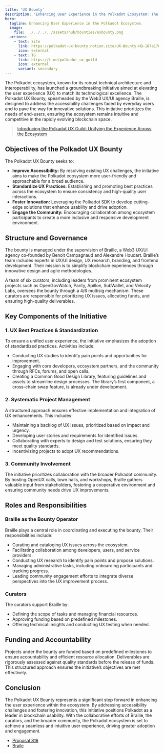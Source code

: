 ```yaml
---
title: 'UX Bounty'
description: 'Enhancing User Experience in the Polkadot Ecosystem: The Polkadot UX Bounty Initiative'
hero:
  tagline: Enhancing User Experience in the Polkadot Ecosystem.
  image: 
    file: ../../../../assets/hub/bounties/uxbounty.png
  actions:
    - text: Site
      link: https://polkadot-ux-bounty.notion.site/UX-Bounty-HQ-167a1782242e477bbb9f7a066ef447dd
      icon: external
    - text: TG
      link: https://t.me/polkadot_ux_guild
      icon: external
      variant: secondary
---
```



The Polkadot ecosystem, known for its robust technical architecture and interoperability, has launched a groundbreaking initiative aimed at elevating the user experience (UX) to match its technological excellence. The Polkadot UX Bounty, spearheaded by the Web3 UX/UI agency Braille, is designed to address the accessibility challenges faced by everyday users and to pave the way for innovative solutions. This initiative prioritizes the needs of end-users, ensuring the ecosystem remains intuitive and competitive in the rapidly evolving blockchain space.

> [Introducing the Polkadot UX Guild: Unifying the Experience Across the Ecosystem](https://forum.polkadot.network/t/introducing-the-polkadot-ux-guild-unifying-the-experience-across-the-ecosystem/7647)

## Objectives of the Polkadot UX Bounty
The Polkadot UX Bounty seeks to:

- **Improve Accessibility:** By resolving existing UX challenges, the initiative aims to make the Polkadot ecosystem more user-friendly and approachable for a broad audience.
- **Standardize UX Practices:** Establishing and promoting best practices across the ecosystem to ensure consistency and high-quality user interactions.
- **Foster Innovation:** Leveraging the Polkadot SDK to develop cutting-edge solutions that enhance usability and drive adoption.
- **Engage the Community:** Encouraging collaboration among ecosystem participants to create a more inclusive and responsive development environment.

## Structure and Governance
The bounty is managed under the supervision of Braille, a Web3 UX/UI agency co-founded by Benoit Campagnaud and Alexandre Houdart. Braille’s team includes experts in UX/UI design, UX research, branding, and frontend development. Their mission is to simplify blockchain experiences through innovative design and agile methodologies.

A team of six curators, including leaders from prominent ecosystem projects such as OpenGovWatch, Parity, Apillon, SubWallet, and Velocity Labs, oversees the bounty through a 4/6 multisig mechanism. These curators are responsible for prioritizing UX issues, allocating funds, and ensuring high-quality deliverables.

## Key Components of the Initiative
### 1. UX Best Practices & Standardization
To ensure a unified user experience, the initiative emphasizes the adoption of standardized practices. Activities include:

- Conducting UX studies to identify pain points and opportunities for improvement.
- Engaging with core developers, ecosystem partners, and the community through RFCs, forums, and open calls.
- Creating a Common Good Design Library, featuring guidelines and assets to streamline design processes. The library’s first component, a cross-chain swap feature, is already under development.

### 2. Systematic Project Management
A structured approach ensures effective implementation and integration of UX enhancements. This includes:

- Maintaining a backlog of UX issues, prioritized based on impact and urgency.
- Developing user stories and requirements for identified issues.
- Collaborating with experts to design and test solutions, ensuring they meet quality standards.
- Incentivizing projects to adopt UX recommendations.

### 3. Community Involvement
The initiative prioritizes collaboration with the broader Polkadot community. By hosting OpenUX calls, town halls, and workshops, Braille gathers valuable input from stakeholders, fostering a cooperative environment and ensuring community needs drive UX improvements.

## Roles and Responsibilities
### Braille as the Bounty Operator
Braille plays a central role in coordinating and executing the bounty. Their responsibilities include:

- Curating and cataloging UX issues across the ecosystem.
- Facilitating collaboration among developers, users, and service providers.
- Conducting UX research to identify pain points and propose solutions.
- Managing administrative tasks, including onboarding participants and tracking progress.
- Leading community engagement efforts to integrate diverse perspectives into the UX improvement process.

### Curators
The curators support Braille by:
- Defining the scope of tasks and managing financial resources.
- Approving funding based on predefined milestones.
- Offering technical insights and conducting UX testing when needed.

## Funding and Accountability
Projects under the bounty are funded based on predefined milestones to ensure accountability and efficient resource allocation. Deliverables are rigorously assessed against quality standards before the release of funds. This structured approach ensures the initiative’s objectives are met effectively.

## Conclusion
The Polkadot UX Bounty represents a significant step forward in enhancing the user experience within the ecosystem. By addressing accessibility challenges and fostering innovation, this initiative positions Polkadot as a leader in blockchain usability. With the collaborative efforts of Braille, the curators, and the broader community, the Polkadot ecosystem is set to achieve a seamless and intuitive user experience, driving greater adoption and engagement.

- [Proposal 819](https://polkadot.subsquare.io/referenda/819)
- [Braile](https://x.com/braille_wtf)